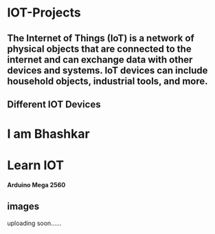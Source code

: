 # IOT-Projects
## The Internet of Things (IoT) is a network of physical objects that are connected to the internet and can exchange data with other devices and systems. IoT devices can include household objects, industrial tools, and more. 
## Different IOT Devices


# I am Bhashkar

# Learn IOT
#### Arduino Mega 2560
## images

uploading soon......


